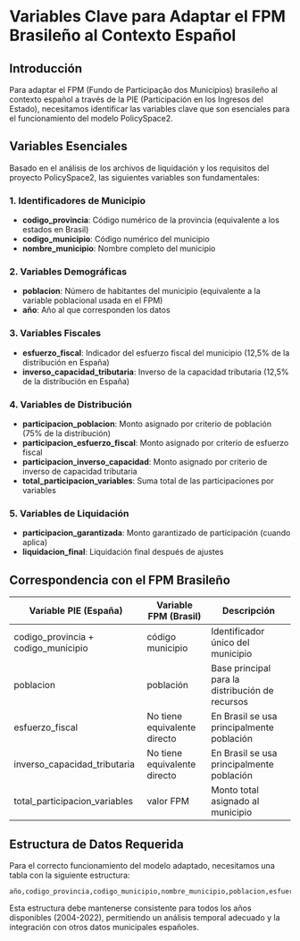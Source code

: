 # Variables Clave para Adaptar el FPM Brasileño al Contexto Español

## Introducción

Para adaptar el FPM (Fundo de Participação dos Municípios) brasileño al contexto español a través de la PIE (Participación en los Ingresos del Estado), necesitamos identificar las variables clave que son esenciales para el funcionamiento del modelo PolicySpace2.

## Variables Esenciales

Basado en el análisis de los archivos de liquidación y los requisitos del proyecto PolicySpace2, las siguientes variables son fundamentales:

### 1. Identificadores de Municipio
- **codigo_provincia**: Código numérico de la provincia (equivalente a los estados en Brasil)
- **codigo_municipio**: Código numérico del municipio
- **nombre_municipio**: Nombre completo del municipio

### 2. Variables Demográficas
- **poblacion**: Número de habitantes del municipio (equivalente a la variable poblacional usada en el FPM)
- **año**: Año al que corresponden los datos

### 3. Variables Fiscales
- **esfuerzo_fiscal**: Indicador del esfuerzo fiscal del municipio (12,5% de la distribución en España)
- **inverso_capacidad_tributaria**: Inverso de la capacidad tributaria (12,5% de la distribución en España)

### 4. Variables de Distribución
- **participacion_poblacion**: Monto asignado por criterio de población (75% de la distribución)
- **participacion_esfuerzo_fiscal**: Monto asignado por criterio de esfuerzo fiscal
- **participacion_inverso_capacidad**: Monto asignado por criterio de inverso de capacidad tributaria
- **total_participacion_variables**: Suma total de las participaciones por variables

### 5. Variables de Liquidación
- **participacion_garantizada**: Monto garantizado de participación (cuando aplica)
- **liquidacion_final**: Liquidación final después de ajustes

## Correspondencia con el FPM Brasileño

| Variable PIE (España) | Variable FPM (Brasil) | Descripción |
|----------------------|---------------------|-------------|
| codigo_provincia + codigo_municipio | código municipio | Identificador único del municipio |
| poblacion | población | Base principal para la distribución de recursos |
| esfuerzo_fiscal | No tiene equivalente directo | En Brasil se usa principalmente población |
| inverso_capacidad_tributaria | No tiene equivalente directo | En Brasil se usa principalmente población |
| total_participacion_variables | valor FPM | Monto total asignado al municipio |

## Estructura de Datos Requerida

Para el correcto funcionamiento del modelo adaptado, necesitamos una tabla con la siguiente estructura:

```
año,codigo_provincia,codigo_municipio,nombre_municipio,poblacion,esfuerzo_fiscal,inverso_capacidad_tributaria,participacion_poblacion,participacion_esfuerzo_fiscal,participacion_inverso_capacidad,total_participacion_variables,participacion_garantizada,liquidacion_final
```

Esta estructura debe mantenerse consistente para todos los años disponibles (2004-2022), permitiendo un análisis temporal adecuado y la integración con otros datos municipales españoles.

